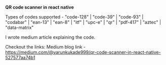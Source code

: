 
**QR code scanner in react native**

Types of codes supported - "code-128" | "code-39" | "code-93" | "codabar" | "ean-13" | "ean-8" | "itf" | "upc-e" | "qr" | "pdf-417" | "aztec" | "data-matrix"

I wrote medium article explaining the code. 

Checkout the links:
Medium blog link - https://medium.com/@varunkukade999/qr-code-scanner-in-react-native-527577aa74b1
